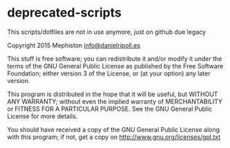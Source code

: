 # deprecated-scripts
This scripts/dotfiles are not in use anymore, just on github due legacy

Copyright 2015 Mephiston <info@danielripoll.es>

This stuff is free software; you can redistribute it and/or modify
it under the terms of the GNU General Public License as published by
the Free Software Foundation; either version 3 of the License, or
(at your option) any later version.

This program is distributed in the hope that it will be useful,
but WITHOUT ANY WARRANTY; without even the implied warranty of
MERCHANTABILITY or FITNESS FOR A PARTICULAR PURPOSE.  See the
GNU General Public License for more details.

You should have received a copy of the GNU General Public License
along with this program; if not, get a copy on http://www.gnu.org/licenses/gpl.txt
                
